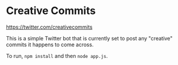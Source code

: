 # Creative Commits

https://twitter.com/creativecommits

This is a simple Twitter bot that is currently set to post any "creative" commits it happens to come across.

To run, `npm install` and then `node app.js`.
